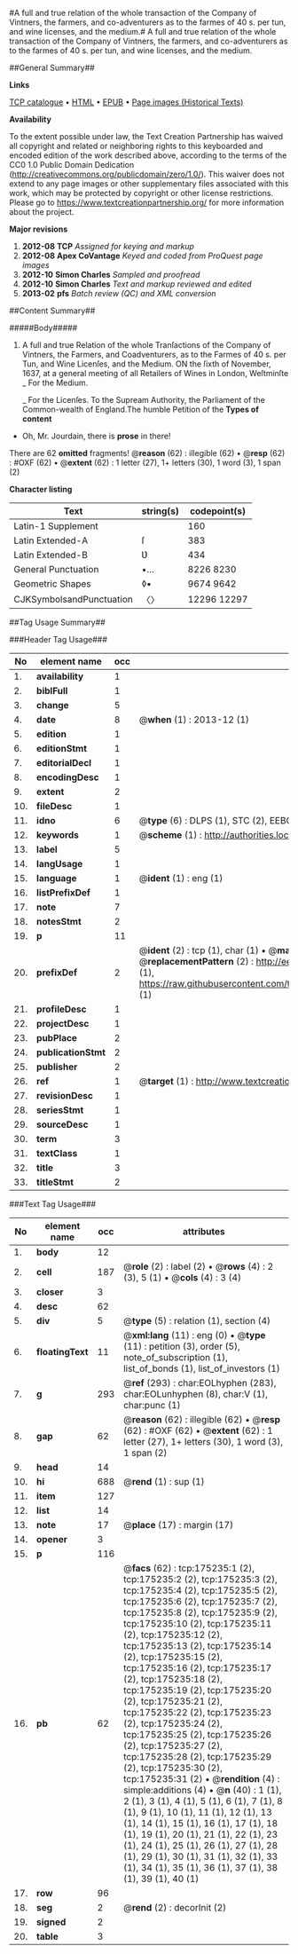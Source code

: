 #A full and true relation of the whole transaction of the Company of Vintners, the farmers, and co-adventurers as to the farmes of 40 s. per tun, and wine licenses, and the medium.#
A full and true relation of the whole transaction of the Company of Vintners, the farmers, and co-adventurers as to the farmes of 40 s. per tun, and wine licenses, and the medium.

##General Summary##

**Links**

[TCP catalogue](http://www.ota.ox.ac.uk/tcp/)  • 
[HTML](http://tei.it.ox.ac.uk/tcp/Texts-HTML/free/B03/B03390.html)  • 
[EPUB](http://tei.it.ox.ac.uk/tcp/Texts-EPUB/free/B03/B03390.epub) • 
[Page images (Historical Texts)](https://historicaltexts.jisc.ac.uk/eebo-51617654e)

**Availability**

To the extent possible under law, the Text Creation Partnership has waived all copyright and related or neighboring rights to this keyboarded and encoded edition of the work described above, according to the terms of the CC0 1.0 Public Domain Dedication (http://creativecommons.org/publicdomain/zero/1.0/). This waiver does not extend to any page images or other supplementary files associated with this work, which may be protected by copyright or other license restrictions. Please go to https://www.textcreationpartnership.org/ for more information about the project.

**Major revisions**

1. __2012-08__ __TCP__ *Assigned for keying and markup*
1. __2012-08__ __Apex CoVantage__ *Keyed and coded from ProQuest page images*
1. __2012-10__ __Simon Charles__ *Sampled and proofread*
1. __2012-10__ __Simon Charles__ *Text and markup reviewed and edited*
1. __2013-02__ __pfs__ *Batch review (QC) and XML conversion*

##Content Summary##

#####Body#####

1. A full and true Relation of the whole Tranſactions of the Company of Vintners, the Farmers, and Coadventurers, as to the Farmes of 40 s. per Tun, and Wine Licenſes, and the Medium.
ON the ſixth of November, 1637, at a general meeting of all Retailers of Wines in London, Weſtminſte
    _ For the Medium.

    _ For the Licenſes.
To the Supream Authority, the Parliament of the Common-wealth of England.The humble Petition of the 
**Types of content**

  * Oh, Mr. Jourdain, there is **prose** in there!

There are 62 **omitted** fragments! 
 @__reason__ (62) : illegible (62)  •  @__resp__ (62) : #OXF (62)  •  @__extent__ (62) : 1 letter (27), 1+ letters (30), 1 word (3), 1 span (2)

**Character listing**


|Text|string(s)|codepoint(s)|
|---|---|---|
|Latin-1 Supplement| |160|
|Latin Extended-A|ſ|383|
|Latin Extended-B|Ʋ|434|
|General Punctuation|•…|8226 8230|
|Geometric Shapes|◊▪|9674 9642|
|CJKSymbolsandPunctuation|〈〉|12296 12297|

##Tag Usage Summary##

###Header Tag Usage###

|No|element name|occ|attributes|
|---|---|---|---|
|1.|__availability__|1||
|2.|__biblFull__|1||
|3.|__change__|5||
|4.|__date__|8| @__when__ (1) : 2013-12 (1)|
|5.|__edition__|1||
|6.|__editionStmt__|1||
|7.|__editorialDecl__|1||
|8.|__encodingDesc__|1||
|9.|__extent__|2||
|10.|__fileDesc__|1||
|11.|__idno__|6| @__type__ (6) : DLPS (1), STC (2), EEBO-CITATION (1), OCLC (1), VID (1)|
|12.|__keywords__|1| @__scheme__ (1) : http://authorities.loc.gov/ (1)|
|13.|__label__|5||
|14.|__langUsage__|1||
|15.|__language__|1| @__ident__ (1) : eng (1)|
|16.|__listPrefixDef__|1||
|17.|__note__|7||
|18.|__notesStmt__|2||
|19.|__p__|11||
|20.|__prefixDef__|2| @__ident__ (2) : tcp (1), char (1)  •  @__matchPattern__ (2) : ([0-9\-]+):([0-9IVX]+) (1), (.+) (1)  •  @__replacementPattern__ (2) : http://eebo.chadwyck.com/downloadtiff?vid=$1&page=$2 (1), https://raw.githubusercontent.com/textcreationpartnership/Texts/master/tcpchars.xml#$1 (1)|
|21.|__profileDesc__|1||
|22.|__projectDesc__|1||
|23.|__pubPlace__|2||
|24.|__publicationStmt__|2||
|25.|__publisher__|2||
|26.|__ref__|1| @__target__ (1) : http://www.textcreationpartnership.org/docs/. (1)|
|27.|__revisionDesc__|1||
|28.|__seriesStmt__|1||
|29.|__sourceDesc__|1||
|30.|__term__|3||
|31.|__textClass__|1||
|32.|__title__|3||
|33.|__titleStmt__|2||


###Text Tag Usage###

|No|element name|occ|attributes|
|---|---|---|---|
|1.|__body__|12||
|2.|__cell__|187| @__role__ (2) : label (2)  •  @__rows__ (4) : 2 (3), 5 (1)  •  @__cols__ (4) : 3 (4)|
|3.|__closer__|3||
|4.|__desc__|62||
|5.|__div__|5| @__type__ (5) : relation (1), section (4)|
|6.|__floatingText__|11| @__xml:lang__ (11) : eng (0)  •  @__type__ (11) : petition (3), order (5), note_of_subscription (1), list_of_bonds (1), list_of_investors (1)|
|7.|__g__|293| @__ref__ (293) : char:EOLhyphen (283), char:EOLunhyphen (8), char:V (1), char:punc (1)|
|8.|__gap__|62| @__reason__ (62) : illegible (62)  •  @__resp__ (62) : #OXF (62)  •  @__extent__ (62) : 1 letter (27), 1+ letters (30), 1 word (3), 1 span (2)|
|9.|__head__|14||
|10.|__hi__|688| @__rend__ (1) : sup (1)|
|11.|__item__|127||
|12.|__list__|14||
|13.|__note__|17| @__place__ (17) : margin (17)|
|14.|__opener__|3||
|15.|__p__|116||
|16.|__pb__|62| @__facs__ (62) : tcp:175235:1 (2), tcp:175235:2 (2), tcp:175235:3 (2), tcp:175235:4 (2), tcp:175235:5 (2), tcp:175235:6 (2), tcp:175235:7 (2), tcp:175235:8 (2), tcp:175235:9 (2), tcp:175235:10 (2), tcp:175235:11 (2), tcp:175235:12 (2), tcp:175235:13 (2), tcp:175235:14 (2), tcp:175235:15 (2), tcp:175235:16 (2), tcp:175235:17 (2), tcp:175235:18 (2), tcp:175235:19 (2), tcp:175235:20 (2), tcp:175235:21 (2), tcp:175235:22 (2), tcp:175235:23 (2), tcp:175235:24 (2), tcp:175235:25 (2), tcp:175235:26 (2), tcp:175235:27 (2), tcp:175235:28 (2), tcp:175235:29 (2), tcp:175235:30 (2), tcp:175235:31 (2)  •  @__rendition__ (4) : simple:additions (4)  •  @__n__ (40) : 1 (1), 2 (1), 3 (1), 4 (1), 5 (1), 6 (1), 7 (1), 8 (1), 9 (1), 10 (1), 11 (1), 12 (1), 13 (1), 14 (1), 15 (1), 16 (1), 17 (1), 18 (1), 19 (1), 20 (1), 21 (1), 22 (1), 23 (1), 24 (1), 25 (1), 26 (1), 27 (1), 28 (1), 29 (1), 30 (1), 31 (1), 32 (1), 33 (1), 34 (1), 35 (1), 36 (1), 37 (1), 38 (1), 39 (1), 40 (1)|
|17.|__row__|96||
|18.|__seg__|2| @__rend__ (2) : decorInit (2)|
|19.|__signed__|2||
|20.|__table__|3||
